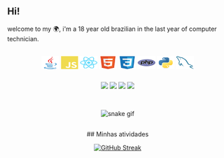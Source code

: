 ## Hi!

<p>welcome to my 🌍, i'm a 18 year old brazilian in the last year of computer technician. </p>


<div style="display: inline_block" align="center"><br>
   <img align="center" alt="Rafa-Java" height="30" width="40" src="https://raw.githubusercontent.com/devicons/devicon/master/icons/java/java-original.svg">
  <img align="center" alt="Rafa-Js" height="30" width="40" src="https://raw.githubusercontent.com/devicons/devicon/master/icons/javascript/javascript-plain.svg">
  <img align="center" alt="Rafa-React" height="30" width="40" src="https://raw.githubusercontent.com/devicons/devicon/master/icons/react/react-original.svg">
  <img align="center" alt="Rafa-HTML" height="30" width="40" src="https://raw.githubusercontent.com/devicons/devicon/master/icons/html5/html5-original.svg">
  <img align="center" alt="Rafa-CSS" height="30" width="40" src="https://raw.githubusercontent.com/devicons/devicon/master/icons/css3/css3-original.svg">
   <img align="center" alt="Rafa-Php" height="30" width="40" src="https://raw.githubusercontent.com/devicons/devicon/master/icons/php/php-original.svg">
   <img align="center" alt="Rafa-Python" height="30" width="40" src="https://raw.githubusercontent.com/devicons/devicon/master/icons/python/python-original.svg">
   <img align="center" alt="Rafa-Mysql" height="30" width="40" src="https://raw.githubusercontent.com/devicons/devicon/master/icons/mysql/mysql-original.svg">
</div>

##

<div align="center">
  <a href="https://instagram.com/ssantosrafaela" target="_blank"><img src="https://img.shields.io/badge/-Instagram-%23E4405F?style=for-the-badge&logo=instagram&logoColor=white" target="_blank"></a>
   <a href="https://twitter.com/ssantosraf4" target="_blank"><img src="https://img.shields.io/badge/Twitter-1DA1F2?style=for-the-badge&logo=twitter&logoColor=white" target="_blank"></a>
  <a href = "rafaeladasilvadossantos9@gmail.com"><img src="https://img.shields.io/badge/-Gmail-%23333?style=for-the-badge&logo=gmail&logoColor=white" target="_blank"></a> 
   <a href="https://open.spotify.com/user/6d3ny90dsil367itsqksfvnwv" target="_blank"><img src="https://img.shields.io/badge/Spotify-1ED760?&style=for-the-badge&logo=spotify&logoColor=white" target="_blank"></a>
  
</div>

&nbsp;<div align="center">
![snake gif](https://github.com/ssantosrafaela/ssantosrafaela/blob/output/github-contribution-grid-snake.svg)
</div>

##

<div align="center">
 ## Minhas atividades

[![GitHub Streak](http://github-readme-streak-stats.herokuapp.com?user=ssantosrafaela&theme=dracula&hide_border=true&date_format=j%2Fn%5B%2FY%5D)](https://github.com/ssantosrafaela)
 </div>
